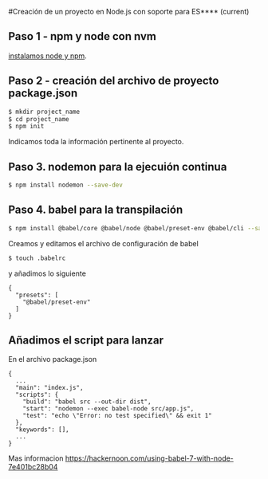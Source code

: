 #Creación de un proyecto en Node.js con soporte para ES**** (current)

## Paso 1 - npm y node con nvm
[instalamos node y npm](./nvm.md).

## Paso 2 - creación del archivo de proyecto package.json

```bash
$ mkdir project_name
$ cd project_name
$ npm init
``` 
Indicamos toda la información pertinente al proyecto.

## Paso 3. nodemon para la ejecuión continua

```bash
$ npm install nodemon --save-dev
``` 
## Paso 4. babel para la transpilación

```bash
$ npm install @babel/core @babel/node @babel/preset-env @babel/cli --save-dev
``` 

Creamos y editamos el archivo de configuración de babel

```bash
$ touch .babelrc
``` 

y añadimos lo siguiente

```
{
  "presets": [
    "@babel/preset-env"
  ]
}
```

## Añadimos el script para lanzar

En el archivo package.json

```
{
  ...
  "main": "index.js",
  "scripts": {
    "build": "babel src --out-dir dist",
    "start": "nodemon --exec babel-node src/app.js",
    "test": "echo \"Error: no test specified\" && exit 1"
  },
  "keywords": [],
  ...
}
``` 

Mas informacion https://hackernoon.com/using-babel-7-with-node-7e401bc28b04

